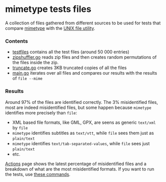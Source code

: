 #  mimetype tests files

A collection of files gathered from different sources to be used for tests that
compare [mimetype](https://github.com/gabriel-vasile/mimetype/) with the
[UNIX file utility](https://en.wikipedia.org/wiki/File_(command)).


### Contents
- [testfiles](testfiles) contains all the test files (around 50 000 entries)
- [zipshuffler.go](zipshuffler.go) reads zip files and then creates random
permutations of the files inside the zip.
- [truncate.go](truncate.go) creates 3KB truncated copies of all the files
- [main.go](main.go) iterates over all files and compares our results with the
results of `file --mime`


### Results
Around 97% of the files are identified correctly. The 3% misidentified files,
most are indeed misidentified files, but some happen because `mimetype`
identifies more precisely than `file`:
- XML based file formats, like GML, GPX, are seens as generic `text/xml` by `file`
- `mimetype` identifies subtitles as `text/vtt`, while `file` sees them just as `plain/text`
- `mimetype` identifies `text/tab-separated-values`, while `file` sees just `plain/text`
- etc.
 
[Actions](https://github.com/gabriel-vasile/mimetype_tests/actions) page shows
the latest percentage of misidentified files and a breakdown of what are the
most misidentified formats.
If you want to run the tests, use [these commands](https://github.com/gabriel-vasile/mimetype_tests/blob/ee7f11cdc202944593a61ba0c675183b797a11ba/.github/workflows/test.yml#L30-L32).

